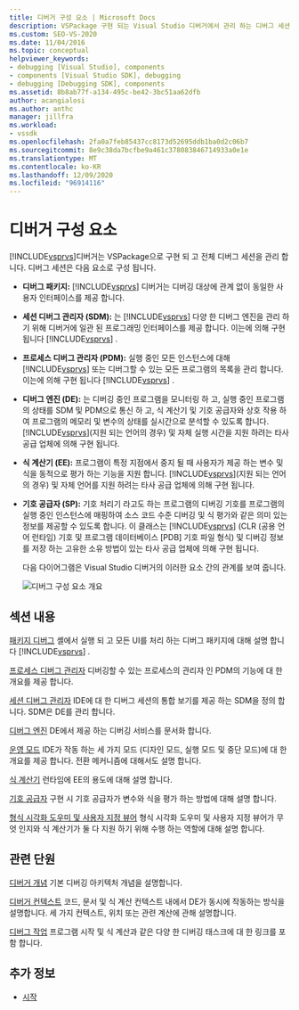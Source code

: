 ```yaml
---
title: 디버거 구성 요소 | Microsoft Docs
description: VSPackage 구현 되는 Visual Studio 디버거에서 관리 하는 디버그 세션을 구성 하는 요소에 대해 알아봅니다.
ms.custom: SEO-VS-2020
ms.date: 11/04/2016
ms.topic: conceptual
helpviewer_keywords:
- debugging [Visual Studio], components
- components [Visual Studio SDK], debugging
- debugging [Debugging SDK], components
ms.assetid: 8b8ab77f-a134-495c-be42-3bc51aa62dfb
author: acangialosi
ms.author: anthc
manager: jillfra
ms.workload:
- vssdk
ms.openlocfilehash: 2fa0a7feb85437cc8173d52695ddb1ba0d2c06b7
ms.sourcegitcommit: 8e9c38da7bcfbe9a461c378083846714933a0e1e
ms.translationtype: MT
ms.contentlocale: ko-KR
ms.lasthandoff: 12/09/2020
ms.locfileid: "96914116"
---
```

# <a name="debugger-components"></a>디버거 구성 요소
[!INCLUDE[vsprvs](../../code-quality/includes/vsprvs_md.md)]디버거는 VSPackage으로 구현 되 고 전체 디버그 세션을 관리 합니다. 디버그 세션은 다음 요소로 구성 됩니다.

- **디버그 패키지:** [!INCLUDE[vsprvs](../../code-quality/includes/vsprvs_md.md)] 디버거는 디버깅 대상에 관계 없이 동일한 사용자 인터페이스를 제공 합니다.

- **세션 디버그 관리자 (SDM):** 는 [!INCLUDE[vsprvs](../../code-quality/includes/vsprvs_md.md)] 다양 한 디버그 엔진을 관리 하기 위해 디버거에 일관 된 프로그래밍 인터페이스를 제공 합니다. 이는에 의해 구현 됩니다 [!INCLUDE[vsprvs](../../code-quality/includes/vsprvs_md.md)] .

- **프로세스 디버그 관리자 (PDM):** 실행 중인 모든 인스턴스에 대해 [!INCLUDE[vsprvs](../../code-quality/includes/vsprvs_md.md)] 또는 디버그할 수 있는 모든 프로그램의 목록을 관리 합니다. 이는에 의해 구현 됩니다 [!INCLUDE[vsprvs](../../code-quality/includes/vsprvs_md.md)] .

- **디버그 엔진 (DE):** 는 디버깅 중인 프로그램을 모니터링 하 고, 실행 중인 프로그램의 상태를 SDM 및 PDM으로 통신 하 고, 식 계산기 및 기호 공급자와 상호 작용 하 여 프로그램의 메모리 및 변수의 상태를 실시간으로 분석할 수 있도록 합니다. [!INCLUDE[vsprvs](../../code-quality/includes/vsprvs_md.md)](지원 되는 언어의 경우) 및 자체 실행 시간을 지원 하려는 타사 공급 업체에 의해 구현 됩니다.

- **식 계산기 (EE):** 프로그램이 특정 지점에서 중지 될 때 사용자가 제공 하는 변수 및 식을 동적으로 평가 하는 기능을 지원 합니다. [!INCLUDE[vsprvs](../../code-quality/includes/vsprvs_md.md)](지원 되는 언어의 경우) 및 자체 언어를 지원 하려는 타사 공급 업체에 의해 구현 됩니다.

- **기호 공급자 (SP):** 기호 처리기 라고도 하는 프로그램의 디버깅 기호를 프로그램의 실행 중인 인스턴스에 매핑하여 소스 코드 수준 디버깅 및 식 평가와 같은 의미 있는 정보를 제공할 수 있도록 합니다. 이 클래스는 [!INCLUDE[vsprvs](../../code-quality/includes/vsprvs_md.md)] (CLR (공용 언어 런타임) 기호 및 프로그램 데이터베이스 [PDB] 기호 파일 형식) 및 디버깅 정보를 저장 하는 고유한 소유 방법이 있는 타사 공급 업체에 의해 구현 됩니다.

  다음 다이어그램은 Visual Studio 디버거의 이러한 요소 간의 관계를 보여 줍니다.

  ![디버그 구성 요소 개요](../../extensibility/debugger/media/dbugcompovrview.gif "DBugCompOvrview")

## <a name="in-this-section"></a>섹션 내용
 [패키지 디버그](../../extensibility/debugger/debug-package.md) 셸에서 실행 되 고 모든 UI를 처리 하는 디버그 패키지에 대해 설명 합니다 [!INCLUDE[vsprvs](../../code-quality/includes/vsprvs_md.md)] .

 [프로세스 디버그 관리자](../../extensibility/debugger/process-debug-manager.md) 디버깅할 수 있는 프로세스의 관리자 인 PDM의 기능에 대 한 개요를 제공 합니다.

 [세션 디버그 관리자](../../extensibility/debugger/session-debug-manager.md) IDE에 대 한 디버그 세션의 통합 보기를 제공 하는 SDM을 정의 합니다. SDM은 DE를 관리 합니다.

 [디버그 엔진](../../extensibility/debugger/debug-engine.md) DE에서 제공 하는 디버깅 서비스를 문서화 합니다.

 [운영 모드](../../extensibility/debugger/operational-modes.md) IDE가 작동 하는 세 가지 모드 (디자인 모드, 실행 모드 및 중단 모드)에 대 한 개요를 제공 합니다. 전환 메커니즘에 대해서도 설명 합니다.

 [식 계산기](../../extensibility/debugger/expression-evaluator.md) 런타임에 EE의 용도에 대해 설명 합니다.

 [기호 공급자](../../extensibility/debugger/symbol-provider.md) 구현 시 기호 공급자가 변수와 식을 평가 하는 방법에 대해 설명 합니다.

 [형식 시각화 도우미 및 사용자 지정 뷰어](../../extensibility/debugger/type-visualizer-and-custom-viewer.md) 형식 시각화 도우미 및 사용자 지정 뷰어가 무엇 인지와 식 계산기가 둘 다 지원 하기 위해 수행 하는 역할에 대해 설명 합니다.

## <a name="related-sections"></a>관련 단원
 [디버거 개념](../../extensibility/debugger/debugger-concepts.md) 기본 디버깅 아키텍처 개념을 설명합니다.

 [디버거 컨텍스트](../../extensibility/debugger/debugger-contexts.md) 코드, 문서 및 식 계산 컨텍스트 내에서 DE가 동시에 작동하는 방식을 설명합니다. 세 가지 컨텍스트, 위치 또는 관련 계산에 관해 설명합니다.

 [디버그 작업](../../extensibility/debugger/debugging-tasks.md) 프로그램 시작 및 식 계산과 같은 다양 한 디버깅 태스크에 대 한 링크를 포함 합니다.

## <a name="see-also"></a>추가 정보
- [시작](../../extensibility/debugger/getting-started-with-debugger-extensibility.md)
